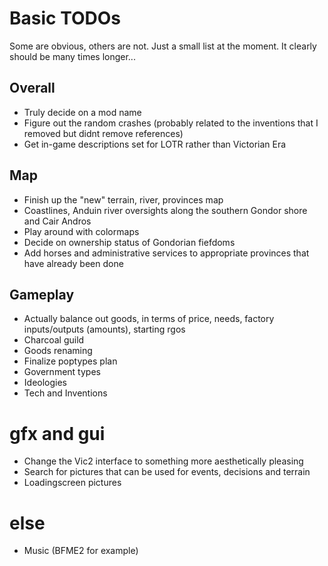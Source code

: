 # Basic TODOs
Some are obvious, others are not. Just a small list at the moment. It clearly should be many times longer...

## Overall
 - Truly decide on a mod name
 - Figure out the random crashes (probably related to the inventions that I removed but didnt remove references)
 - Get in-game descriptions set for LOTR rather than Victorian Era
 
## Map
 - Finish up the "new" terrain, river, provinces map
 - Coastlines, Anduin river oversights along the southern Gondor shore and Cair Andros
 - Play around with colormaps
 - Decide on ownership status of Gondorian fiefdoms
 - Add horses and administrative services to appropriate provinces that have already been done
 
## Gameplay
 - Actually balance out goods, in terms of price, needs, factory inputs/outputs (amounts), starting rgos 
 - Charcoal guild
 - Goods renaming
 - Finalize poptypes plan
 - Government types
 - Ideologies
 - Tech and Inventions

# gfx and gui
 - Change the Vic2 interface to something more aesthetically pleasing
 - Search for pictures that can be used for events, decisions and terrain
 - Loadingscreen pictures

# else 
- Music (BFME2 for example)
